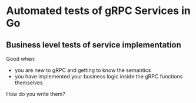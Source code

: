 # Automated tests of gRPC Services in Go
 
## Business level tests of service implementation

Good when:
- you are new to gRPC and getting to know the semantics
- you have implemented your business logic inside the gRPC functions themselves

How do you write them?
